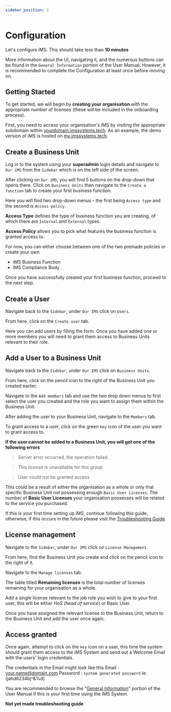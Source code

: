```yaml
---
sidebar_position: 1
---
```


# Configuration

Let's configure iMS. This should take less than **10 minutes**

More information about the UI, navigating it, and the numerous buttons can be found in the `General Information` portion of the User Manual. However, it is recommended to complete the Configuration at least once before moving on.

## Getting Started

To get started, we will begin by **creating your organisation** with the appropriate number of licenses (these will be included in the onboarding process).

First, you need to access your organisation's iMS by visiting the appropriate subdomain within [yourdomain.imssystems.tech][iMS]. As an example, the demo version of iMS is hosted on [my.imssystems.tech][myIMS].

## Create a Business Unit

Log in to the system using your **superadmin** login details and navigate to `Our iMS` from the `Sidebar` which is on the left side of the screen.

After clicking on `Our iMS`, you will find 5 buttons on the drop-down that opens there. Click on `Business Units` then navigate to the `Create a function` tab to create your first business function. 

Here you will find two drop-down menus - the first being `Access type` and the second is `Access policy`. 

**Access Type** defines the type of business function you are creating, of which there are `Internal` and `External` types. 

**Access Policy** allows you to pick what features the business function is granted access to.

For now, you can either choose between one of the two premade policies or create your own
- iMS Business Function
- iMS Compliance Body

Once you have successfully created your first business function, proceed to the next step.

## Create a User

Navigate back to the `Sidebar`, under `Our IMS` click on `Users`. 

From here, click on the `Create user` tab.

Here you can add users by filling the form. Once you have added one or more members you will need to grant them access to Business Units relevant to their role.

## Add a User to a Business Unit

Navigate back to the `Sidebar`, under `Our IMS` click on `Business Units`.

From here, click on the pencil icon to the right of the Business Unit you created earlier.

Navigate to the `Add members` tab and use the two drop down menus to first select the user you created and the role you want to assign them within the Business Unit.

After adding the user to your Business Unit, navigate to the `Members` tab.

To grant access to a user, click on the green `key` icon of the user you want to grant access to.

**If the user cannot be added to a Business Unit, you will get one of the following errors**
> Server error occurred, the operation failed.

> This license is unavailable for this group

> User could not be granted access

This could be a result of either the organisation as a whole or only that specific Business Unit not possessing enough `Basic User Licenses`. The number of **Basic User Licenses** your organisation possesses will be related to the service you purchased.

If this is your first time setting up iMS, continue following this guide, otherwise, if this occurs in the future please visit the [Troubleshooting Guide][].

## License management

Navigate to the `Sidebar`, under `Our IMS` click on `License Management`. 

From here, find the Business Unit you create and click on the pencil icon to the right of it.

Navigate to the `Manage licenses` tab.

The table titled **Remaining licenses** is the total number of licenses remaining for your organisation as a whole.

Add a single license relevant to the job role you wish to give to your first user, this will be either HoS (*head of service*) or Basic User.

Once you have assigned the relevant license to the Business Unit, return to the Business Unit and add the user once again.

## Access granted

Once again, attempt to click on the `key` icon on a user, this time the system should grant them access to the iMS System and send out a Welcome Email with the users' login credentials. 

The credentials in the Email might look like this
Email : <your.name@domain.com>
Password : `system generated password` ie: (jahd8234bj^&%d)


You are recommended to browse the "[General Information][]" portion of the User Manual if this is your first time using the iMS System.

[iMS]: https://imssystems.tech/ "iMS Homepage"
[myIMS]: https://my.imssystems.tech/ "Demo iMS"
[Permissions]: ./permission "Link to Permissions Page"
[General Information]: ./General%20Information/quick_links

**Not yet made troubleshooting guide**

[Troubleshooting Guide]: ./intro